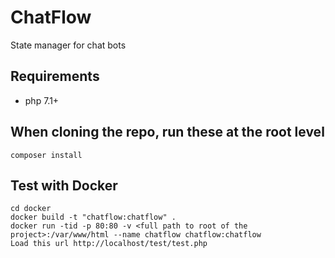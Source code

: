 # ChatFlow
State manager for chat bots

Requirements
------------
* php 7.1+

When cloning the repo, run these at the root level
-------------------------------------------------------------
	composer install

Test with Docker
-----------------
	cd docker
    docker build -t "chatflow:chatflow" .
	docker run -tid -p 80:80 -v <full path to root of the project>:/var/www/html --name chatflow chatflow:chatflow
	Load this url http://localhost/test/test.php
